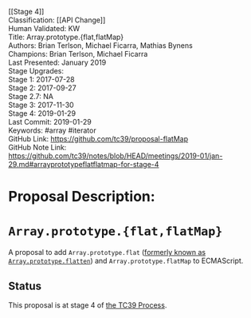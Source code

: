[[Stage 4]]<br>Classification: [[API Change]]<br>Human Validated: KW<br>Title: Array.prototype.{flat,flatMap}<br>Authors: Brian Terlson, Michael Ficarra, Mathias Bynens<br>Champions: Brian Terlson, Michael Ficarra<br>Last Presented: January 2019<br>Stage Upgrades:<br>Stage 1: 2017-07-28  
Stage 2: 2017-09-27  
Stage 2.7: NA  
Stage 3: 2017-11-30  
Stage 4: 2019-01-29 <br>Last Commit: 2019-01-29<br>Keywords: #array #iterator<br>GitHub Link: https://github.com/tc39/proposal-flatMap <br>GitHub Note Link: https://github.com/tc39/notes/blob/HEAD/meetings/2019-01/jan-29.md#arrayprototypeflatflatmap-for-stage-4
# Proposal Description:
# `Array.prototype.{flat,flatMap}`

A proposal to add `Array.prototype.flat` ([formerly known as `Array.prototype.flatten`](https://developers.google.com/web/updates/2018/03/smooshgate)) and `Array.prototype.flatMap` to ECMAScript.

## Status

This proposal is at stage 4 of [the TC39 Process](https://tc39.github.io/process-document/).
<br>